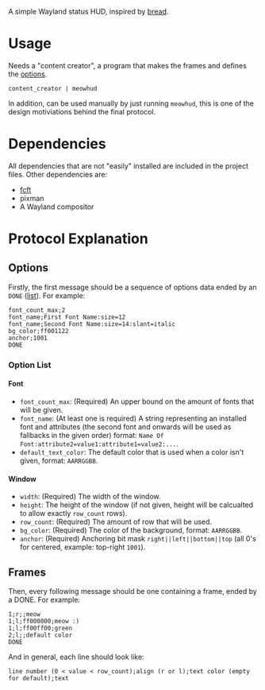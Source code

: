 A simple Wayland status HUD, inspired by [bread](https://github.com/netfri25/bread).

# Usage
Needs a "content creator", a program that makes the frames
and defines the [options](optoins).

```
content_creator | meowhud
```

In addition, can be used manually by just running ```meowhud```,
this is one of the design motiviations behind the final
protocol.

# Dependencies
All dependencies that are not "easily" installed are
included in the project files.
Other dependencies are:
* [fcft](https://codeberg.org/dnkl/fcft)
* pixman
* A Wayland compositor

# Protocol Explanation
## Options
Firstly, the first message should be a sequence of options
data ended by an `DONE` ([list](#option-list)). For example:

```
font_count_max;2
font_name;First Font Name:size=12
font_name;Second Font Name:size=14:slant=italic
bg_color;ff001122
anchor;1001
DONE
```

### Option List

#### Font

* `font_count_max`: (Required) An upper bound on the amount of fonts that will be given.
* `font_name`: (At least one is required) A string representing an installed font and attributes (the second font and onwards will be used as fallbacks in the given order) format: `Name Of Font:attribute2=value1:attribute1=value2:...`.
* `default_text_color`: The default color that is used when a color isn't given, format: `AARRGGBB`.

#### Window

* `width`: (Required) The width of the window.
* `height`: The height of the window (if not given, height
will be calcualted to allow exactly `row_count` rows).
* `row_count`: (Required) The amount of row that will be used.
* `bg_color`: (Required) The color of the background, format: `AARRGGBB`.
* `anchor`: (Required) Anchoring bit mask `right||left||bottom||top` (all 0's for centered, example: top-right `1001`).

## Frames

Then, every following message should be one containing a
frame, ended by a DONE. For example:

```
1;r;;meow
1;l;ff000000;meow :)
1;l;ff00ff00;green
2;l;;default color
DONE
```

And in general, each line should look like:

`line number (0 < value < row_count);align (r or l);text color (empty for default);text`
